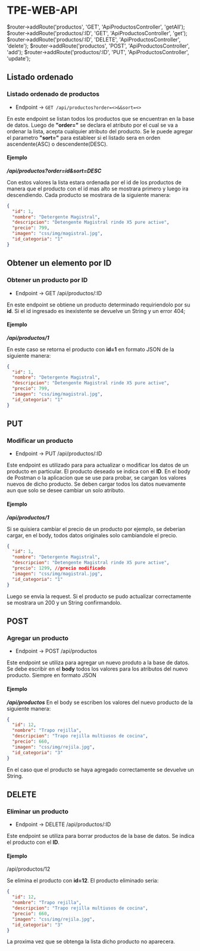# TPE-WEB-API

$router->addRoute('productos', 'GET', 'ApiProductosController', 'getAll');
$router->addRoute('productos/:ID', 'GET', 'ApiProductosController', 'get');
$router->addRoute('productos/:ID', 'DELETE', 'ApiProductosController', 'delete');
$router->addRoute('productos', 'POST', 'ApiProductosController', 'add');
$router->addRoute('productos/:ID', 'PUT', 'ApiProductosController', 'update');

##

## Listado ordenado

### Listado ordenado de productos

- Endpoint -> `GET /api/productos?order=<>&&sort=<>`

En este endpoint se listan todos los productos que se encuentran en la base de datos. Luego de **"order="** se declara el atributo por el cual se va a ordenar la lista, acepta cualquier atributo del producto. Se le puede agregar el parametro **"sort="** para estableer si el listado sera en orden ascendente(ASC) o descendente(DESC).

#### Ejemplo

**_/api/productos?order=id&sort=DESC_**

Con estos valores la lista estara ordenada por el id de los productos de manera que el producto con el id mas alto se mostrara primero y luego ira descendiendo.
Cada producto se mostrara de la siguiente manera:

```json
{
  "id": 1,
  "nombre": "Detergente Magistral",
  "descripcion": "Detengente Magistral rinde X5 pure active",
  "precio": 799,
  "imagen": "css/img/magistral.jpg",
  "id_categoria": "1"
}
```

##

## Obtener un elemento por ID

### Obtener un producto por ID

- Endpoint -> GET /api/productos/:ID

En este endpoint se obtiene un producto determinado requiriendolo por su **id**. Si el id ingresado es inexistente se devuelve un String y un error 404;

#### Ejemplo

**_/api/productos/1_**

En este caso se retorna el producto con **id=1** en formato JSON de la siguiente manera:

```json
{
  "id": 1,
  "nombre": "Detergente Magistral",
  "descripcion": "Detengente Magistral rinde X5 pure active",
  "precio": 799,
  "imagen": "css/img/magistral.jpg",
  "id_categoria": "1"
}
```

##

## PUT

### Modificar un producto

- Endpoint -> PUT /api/productos/:ID

Este endpoint es utilizado para para actualizar o modificar los datos de un producto en particular. El producto deseado se indica con el **ID**. En el body de Postman o la aplicacion que se use para probar, se cargan los valores nuevos de dicho producto. Se deben cargar todos los datos nuevamente aun que solo se desee cambiar un solo atributo.

#### Ejemplo

**_/api/productos/1_**

Si se quisiera cambiar el precio de un producto por ejemplo, se deberian cargar, en el body, todos datos originales solo cambiandole el precio.

```json
{
  "id": 1,
  "nombre": "Detergente Magistral",
  "descripcion": "Detengente Magistral rinde X5 pure active",
  "precio": 1299, //precio modificado
  "imagen": "css/img/magistral.jpg",
  "id_categoria": "1"
}
```

Luego se envia la request. Si el producto se pudo actualizar correctamente se mostrara un 200 y un String confirmandolo.

##

## POST

### Agregar un producto

- Endpoint -> POST /api/productos

Este endpoint se utiliza para agregar un nuevo produto a la base de datos. Se debe escribir en el **body** todos los valores para los atributos del nuevo producto. Siempre en formato JSON

#### Ejemplo

**_/api/productos_**
En el body se escriben los valores del nuevo producto de la siguiente manera:

```json
{
  "id": 12,
  "nombre": "Trapo rejilla",
  "descripcion": "Trapo rejilla multiusos de cocina",
  "precio": 660,
  "imagen": "css/img/rejila.jpg",
  "id_categoria": "3"
}
```
En el caso que el producto se haya agregado correctamente se devuelve un String.

##

## DELETE

### Eliminar un producto

- Endpoint -> DELETE /api/productos/:ID

Este endpoint se utiliza para borrar productos de la base de datos. Se indica el producto con el **ID**.

#### Ejemplo

/api/productos/12

Se elimina el producto con **id=12**. El producto eliminado seria:

```json
{
  "id": 12,
  "nombre": "Trapo rejilla",
  "descripcion": "Trapo rejilla multiusos de cocina",
  "precio": 660,
  "imagen": "css/img/rejila.jpg",
  "id_categoria": "3"
}
```
La proxima vez que se obtenga la lista dicho producto no aparecera.




